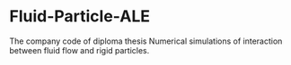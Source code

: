 # Fluid-Particle-ALE
The company code of diploma thesis Numerical simulations of interaction between fluid flow and rigid particles.
